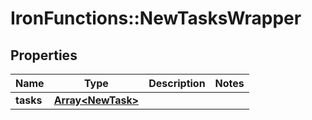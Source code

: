 # IronFunctions::NewTasksWrapper

## Properties
Name | Type | Description | Notes
------------ | ------------- | ------------- | -------------
**tasks** | [**Array&lt;NewTask&gt;**](NewTask.md) |  | 


